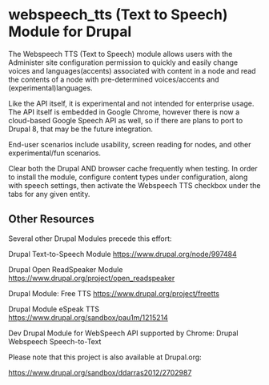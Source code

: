 <H1>webspeech_tts (Text to Speech) Module for Drupal</H1>

The Webspeech TTS (Text to Speech) module allows users with the Administer
site configuration permission to quickly and easily change voices and
languages(accents) associated with content in a node and read the contents
of a node with pre-determined voices/accents and (experimental)languages.  

Like the API itself, it is experimental and not intended for enterprise usage.  
The API itself is embedded in Google Chrome, however there is now a cloud-based
Google Speech API as well, so if there are plans to port to Drupal 8, that may
be the future integration.

End-user scenarios include usability, screen reading for nodes, and other
experimental/fun scenarios.

Clear both the Drupal AND browser cache frequently when testing.   In order to
install the module, configure content types under configuration, along with
speech settings, then activate the Webspeech TTS checkbox under the tabs for
any given entity.

<h2>Other Resources</h2>

Several other Drupal Modules precede this effort:

Drupal Text-to-Speech Module
https://www.drupal.org/node/997484

Drupal Open ReadSpeaker Module
https://www.drupal.org/project/open_readspeaker

Drupal Module: Free TTS
https://www.drupal.org/project/freetts

Drupal Module eSpeak TTS
https://www.drupal.org/sandbox/pau1m/1215214



Dev Drupal Module for WebSpeech API supported by Chrome:  Drupal Webspeech Speech-to-Text

Please note that this project is also available at Drupal.org:

https://www.drupal.org/sandbox/ddarras2012/2702987
